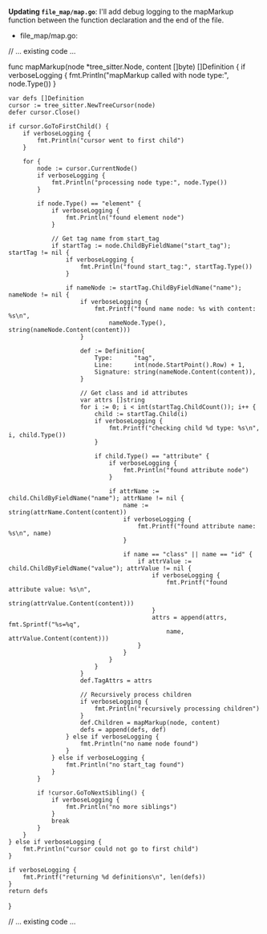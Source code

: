 **Updating `file_map/map.go`**: I'll add debug logging to the mapMarkup function between the function declaration and the end of the file.

- file_map/map.go:
<PlantoBlock lang="go">
// ... existing code ...

func mapMarkup(node *tree_sitter.Node, content []byte) []Definition {
    if verboseLogging {
        fmt.Println("mapMarkup called with node type:", node.Type())
    }
    
    var defs []Definition
    cursor := tree_sitter.NewTreeCursor(node)
    defer cursor.Close()

    if cursor.GoToFirstChild() {
        if verboseLogging {
            fmt.Println("cursor went to first child")
        }
        
        for {
            node := cursor.CurrentNode()
            if verboseLogging {
                fmt.Println("processing node type:", node.Type())
            }
            
            if node.Type() == "element" {
                if verboseLogging {
                    fmt.Println("found element node")
                }
                
                // Get tag name from start_tag
                if startTag := node.ChildByFieldName("start_tag"); startTag != nil {
                    if verboseLogging {
                        fmt.Println("found start_tag:", startTag.Type())
                    }
                    
                    if nameNode := startTag.ChildByFieldName("name"); nameNode != nil {
                        if verboseLogging {
                            fmt.Printf("found name node: %s with content: %s\n", 
                                nameNode.Type(), string(nameNode.Content(content)))
                        }
                        
                        def := Definition{
                            Type:      "tag",
                            Line:      int(node.StartPoint().Row) + 1,
                            Signature: string(nameNode.Content(content)),
                        }

                        // Get class and id attributes
                        var attrs []string
                        for i := 0; i < int(startTag.ChildCount()); i++ {
                            child := startTag.Child(i)
                            if verboseLogging {
                                fmt.Printf("checking child %d type: %s\n", i, child.Type())
                            }
                            
                            if child.Type() == "attribute" {
                                if verboseLogging {
                                    fmt.Println("found attribute node")
                                }
                                
                                if attrName := child.ChildByFieldName("name"); attrName != nil {
                                    name := string(attrName.Content(content))
                                    if verboseLogging {
                                        fmt.Printf("found attribute name: %s\n", name)
                                    }
                                    
                                    if name == "class" || name == "id" {
                                        if attrValue := child.ChildByFieldName("value"); attrValue != nil {
                                            if verboseLogging {
                                                fmt.Printf("found attribute value: %s\n", 
                                                    string(attrValue.Content(content)))
                                            }
                                            attrs = append(attrs, fmt.Sprintf("%s=%q", 
                                                name, attrValue.Content(content)))
                                        }
                                    }
                                }
                            }
                        }
                        def.TagAttrs = attrs

                        // Recursively process children
                        if verboseLogging {
                            fmt.Println("recursively processing children")
                        }
                        def.Children = mapMarkup(node, content)
                        defs = append(defs, def)
                    } else if verboseLogging {
                        fmt.Println("no name node found")
                    }
                } else if verboseLogging {
                    fmt.Println("no start_tag found")
                }
            }

            if !cursor.GoToNextSibling() {
                if verboseLogging {
                    fmt.Println("no more siblings")
                }
                break
            }
        }
    } else if verboseLogging {
        fmt.Println("cursor could not go to first child")
    }

    if verboseLogging {
        fmt.Printf("returning %d definitions\n", len(defs))
    }
    return defs
}

// ... existing code ...
</PlantoBlock>